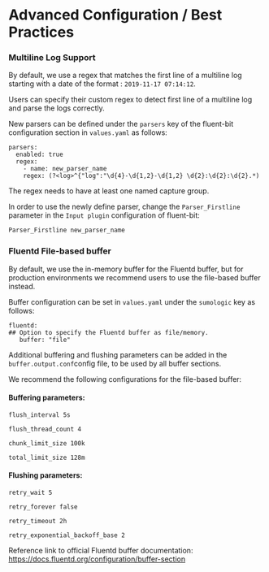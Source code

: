 
# Advanced Configuration / Best Practices


### Multiline Log Support

By default, we use a regex that matches the first line of a multiline log starting with a date of the format : `2019-11-17 07:14:12`.

Users can specify their custom regex to detect first line of a multiline log and parse the logs correctly.

New parsers can be defined under the `parsers` key of the fluent-bit configuration section in `values.yaml` as follows:

```
parsers:
  enabled: true
  regex:
    - name: new_parser_name
    regex: (?<log>^{"log":"\d{4}-\d{1,2}-\d{1,2} \d{2}:\d{2}:\d{2}.*)
```

The regex needs to have at least one named capture group.

In order to use the newly define parser, change the `Parser_Firstline` parameter in the `Input plugin` configuration of fluent-bit:

```bash
Parser_Firstline new_parser_name
```


### Fluentd File-based buffer

By default, we use the in-memory buffer for the Fluentd buffer, but for production environments we recommend users to use the file-based buffer instead.

Buffer configuration can be set in `values.yaml` under the `sumologic` key as follows:

```
fluentd:
## Option to specify the Fluentd buffer as file/memory.
   buffer: "file"
```

Additional buffering and flushing parameters can be added in the `buffer.output.conf`config file, to be used by all buffer sections.

We recommend the following configurations for the file-based buffer:

#### Buffering parameters:
```
flush_interval 5s

flush_thread_count 4

chunk_limit_size 100k

total_limit_size 128m
```

####  Flushing parameters:
```
retry_wait 5

retry_forever false

retry_timeout 2h

retry_exponential_backoff_base 2
```

Reference link to official Fluentd buffer documentation: https://docs.fluentd.org/configuration/buffer-section